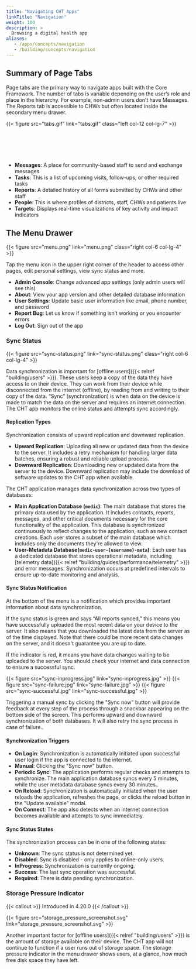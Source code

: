 ```yaml
---
title: "Navigating CHT Apps"
linkTitle: "Navigation"
weight: 100
description: >
  Browsing a digital health app
aliases:
   - /apps/concepts/navigation
   - /building/concepts/navigation
---
```


## Summary of Page Tabs

Page tabs are the primary way to navigate apps built with the Core Framework. The number of tabs is variable depending on the user’s role and place in the hierarchy. For example, non-admin users don’t have Messages. The Reports tab is accessible to CHWs but often located inside the secondary menu drawer.

{{< figure src="tabs.gif" link="tabs.gif" class="left col-12 col-lg-7" >}}

<br><br><br><br>

- **Messages​**: A place for community-based staff to send and exchange messages
- **Tasks​**: This is a list of upcoming visits, follow-ups, or other required tasks
- **Reports​**: A detailed history of all forms submitted by CHWs and other staff
- **People​**: This is where profiles of districts, staff, CHWs and patients live
- **Targets**: Displays real-time visualizations of key activity and impact indicators


## The Menu Drawer

{{< figure src="menu.png" link="menu.png" class="right col-6 col-lg-4" >}}

Tap the menu icon in the upper right corner of the header to access other pages, edit personal settings, view sync status and more.
- **Admin Console**: Change advanced app settings (only admin users will see this)
- **About**: View your app version and other detailed database information 
- **User Settings**: Update basic user information like email, phone number, and password
- **Report Bug**: Let us know if something isn’t working or you encounter errors
- **Log Out**: Sign out of the app

### Sync Status

{{< figure src="sync-status.png" link="sync-status.png" class="right col-6 col-lg-4" >}}

Data synchronization is important for [offline users]({{< relref "building/users" >}}). These users keep a copy of the data they have access to on their device. They can work from their device while disconnected from the internet (offline), by reading from and writing to their copy of the data. “Sync” (synchronization) is when data on the device is made to match the data on the server and requires an internet connection. The CHT app monitors the online status and attempts sync accordingly.

#### Replication Types

Synchronization consists of upward replication and downward replication. 
- **Upward Replication**: Uploading all new or updated data from the device to the server. It includes a retry mechanism for handling larger data batches, ensuring a robust and reliable upload process.
- **Downward Replication**: Downloading new or updated data from the server to the device. Downward replication may include the download of software updates to the CHT app when available.

The CHT application manages data synchronization across two types of databases:

- **Main Application Database (`medic`)**: The main database that stores the primary data used by the application. It includes contacts, reports, messages, and other critical documents necessary for the core functionality of the application. This database is synchronized continuously to reflect changes to the application, such as new contact creations. Each user stores a subset of the main database which includes only the documents they're allowed to view.
- **User-Metadata Database(`medic-user-{username}-meta`)**: Each user has a dedicated database that stores operational metadata, including [telemetry data]({{< relref "building/guides/performance/telemetry" >}}) and error messages. Synchronization occurs at predefined intervals to ensure up-to-date monitoring and analysis.

#### Sync Status Notification

At the bottom of the menu is a notification which provides important information about data synchronization.

If the sync status is green and says “All reports synced,” this means you have successfully uploaded the most recent data on your device to the server. It also means that you downloaded the latest data from the server as of the time displayed. Note that there could be more recent data changes on the server, and it doesn't guarantee you are up to date.

If the indicator is red, it means you have data changes waiting to be uploaded to the server. You should check your internet and data connection to ensure a successful sync.

<aside class="right col-6 col-lg-4">
{{< figure src="sync-inprogress.jpg" link="sync-inprogress.jpg" >}}
{{< figure src="sync-failure.jpg" link="sync-failure.jpg" >}}
{{< figure src="sync-successful.jpg" link="sync-successful.jpg" >}}
</aside>

Triggering a manual sync by clicking the "Sync now" button will provide feedback at every step of the process through a snackbar appearing on the bottom side of the screen. This performs upward and downward synchronization of both databases. It will also retry the sync process in case of failure..

#### Synchronization Triggers
- **On Login**: Synchronization is automatically initiated upon successful user login if the app is connected to the internet.
- **Manual**: Clicking the "Sync now" button.
- **Periodic Sync**: The application performs regular checks and attempts to synchronize. The main application database syncs every 5 minutes, while the user metadata database syncs every 30 minutes..
- **On Reload**: Synchronization is automatically initiated when the user reloads the application, refreshes the page, or clicks the reload button in the "Update available" modal.
- **On Connect**: The app also detects when an internet connection becomes available and attempts to sync immediately.

#### Sync Status States
The synchronization process can be in one of the following states:

- **Unknown**: The sync status is not determined yet.
- **Disabled**: Sync is disabled - only applies to online-only users.
- **InProgress**: Synchronization is currently ongoing.
- **Success**: The last sync operation was successful.
- **Required**: There is data pending synchronization.

### Storage Pressure Indicator

{{< callout >}}
Introduced in 4.20.0
{{< /callout >}}

{{< figure src="storage_pressure_screenshot.svg" link="storage_pressure_screenshot.svg" >}}

Another important factor for [offline users]({{< relref "building/users" >}}) is the amount of storage available on their device. The CHT app will not continue to function if a user runs out of storage space. The storage pressure indicator in the menu drawer shows users, at a glance, how much free disk space they have left.
